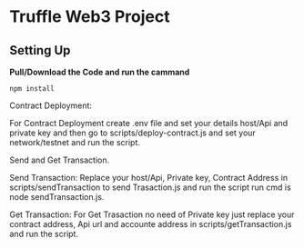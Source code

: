 # Truffle Web3 Project

## Setting Up


**Pull/Download the Code and run the cammand**

`npm install `

Contract Deployment:
 
For Contract Deployment create .env file and set your details host/Api and private key and then go to scripts/deploy-contract.js and set your network/testnet and run the script.

Send and Get Transaction.

Send Transaction: Replace your host/Api, Private key, Contract Address in scripts/sendTransaction to send Trasaction.js and run the script run cmd is node sendTransaction.js.

Get Transaction: For Get Trasaction no need of Private key just replace your contract address, Api url and accounte address in scripts/getTransaction.js  and run the script.






